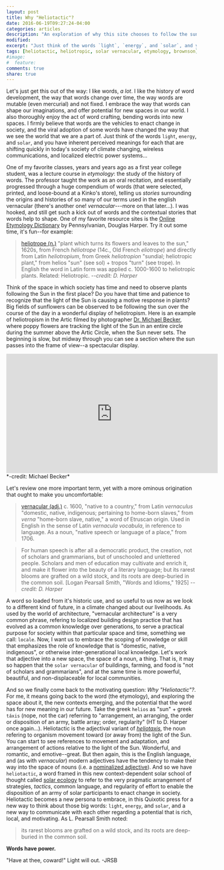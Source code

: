 ```yaml
---
layout: post
title: Why "Heliotactic"?
date: 2016-06-19T09:27:24-04:00
categories: articles
description: "An exploration of why this site chooses to follow the sun, and strategize solar tactics."
modified:
excerpt: "Just think of the words `light`, `energy`, and `solar`, and you have inherent perceived meanings for each that are currently shifting quickly in today's society of climate changing, wireless communications, and localized electric power systems..."
tags: [heliotactic, heliotropic, solar vernacular, etymology, brownson]
#image:
#  feature:
comments: true
share: true
---
```


Let's just get this out of the way: I like words, *a lot*. I like the history of word development, the way that words change over time, the way words are mutable (even mercurial) and not fixed. I embrace the way that words can shape our imaginations, and offer potential for new spaces in our world. I also thoroughly enjoy the act of word crafting, bending words into new spaces. I firmly believe that words are the vehicles to enact change in society, and the viral adoption of some words have changed the way that we see the world that we are a part of. Just think of the words `light`, `energy`, and `solar`, and you have inherent perceived meanings for each that are shifting quickly in today's society of climate changing, wireless communications, and localized electric power systems...

One of my favorite classes, years and years ago as a first year college student, was a lecture course in *etymology*: the study of the history of words. The professor taught the work as an oral recitation, and essentially progressed through a huge compendium of words (that were selected, printed, and loose-bound at a Kinko's store), telling us *stories* surrounding the origins and histories of so many of our terms used in the english vernacular (there's another one! *vernacular*---more on that later...). I was hooked, and still get such a kick out of words and the contextual stories that words help to shape. One of my favorite resource sites is the [Online Etymology Dictionary](http://www.etymonline.com/) by Pennsylvanian, Douglas Harper. Try it out some time, it's fun--for example:

> [heliotrope (n.)](http://www.etymonline.com/index.php?allowed_in_frame=0&search=heliotropic) "plant which turns its flowers and leaves to the sun," 1620s, from French *héliotrope* (14c., Old French *eliotrope*) and directly from Latin *heliotropium*, from Greek *heliotropion* "sundial; heliotropic plant," from helios "sun" (see sol) + tropos "turn" (see trope). In English the word in Latin form was applied c. 1000-1600 to heliotropic plants. Related: Heliotropic. 
>   *--credit: D. Harper*

Think of the space in which society has time and need to observe plants following the Sun in the first place? Do you have that time and patience to recognize that the light of the Sun is causing a motive response in plants? Big fields of sunflowers can be observed to be following the sun over the course of the day in a wonderful display of heliotropism. Here is an example of heliotropism in the Artic filmed by photographer [Dr. Michael Becker](http://michaelsbecker.com/?page_id=1230), where poppy flowers are tracking the light of the Sun in an entire circle during the summer above the Artic Circle, when the Sun never sets. The beginning is slow, but midway through you can see a section where the sun passes into the frame of view--a spectacular display.

<iframe width="560" height="315" src="https://www.youtube.com/embed/3MYJEm99MYQ" frameborder="0"> </iframe> 
*-credit: Michael Becker*

Let's review one more important term, yet with a more ominous origination that ought to make you uncomfortable:

> [vernacular (adj.)](http://www.etymonline.com/index.php?term=vernacular&allowed_in_frame=0) c. 1600, "native to a country," from Latin *vernaculus* "domestic, native, indigenous; pertaining to home-born slaves," from *verna* "home-born slave, native," a word of Etruscan origin. Used in English in the sense of Latin *vernacula vocabula*, in reference to language. As a noun, "native speech or language of a place," from 1706.

>   For human speech is after all a democratic product, the creation, not of scholars and grammarians, but of unschooled and unlettered people. Scholars and men of education may cultivate and enrich it, and make it flower into the beauty of a literary language; but its rarest blooms are grafted on a wild stock, and its roots are deep-buried in the common soil. [Logan Pearsall Smith, "Words and Idioms," 1925] 
>   *--credit: D. Harper*

A word so loaded from it's historic use, and so useful to us now as we look to a different kind of future, in a climate changed about our livelihoods. As used by the world of architecture, "vernacular architecture” is a very common phrase, refering to localized building design practice that has evolved as a common knowledge over generations, to serve a practical purpose for society within that particular space and time, something we call: `locale`. Now, I want us to embrace the scoping of knowledge or skill that emphasizes the role of knowledge that is "domestic, native, indigenous", or otherwise inter-generational local knowledge. Let's work that adjective into a new space, the space of a noun, a thing. That is, it may so happen that the `solar vernacular` of buildings, farming, and food is "not of scholars and grammarians", and at the same time is more powerful, beautiful, and non-displaceable for local communities.  

And so we finally come back to the motivating question: *Why "Heliotactic"?*. For me, it means going back to the word (the etymology), and exploring the space about it, the new contexts emerging, and the potential that the word has for new meaning in our future. Take the greek `helios` as "sun" + greek `táxis` (nope, not the car) referring to "arrangement, an arranging, the order or disposition of an army, battle array; order, regularity" (HT to D. Harper once again...). Heliotactic is the adjectival variant of [*heliotaxis*](https://en.wiktionary.org/wiki/heliotaxis), the noun refering to organism movement toward (or away from) the light of the Sun. You can start to see references to movement and adaptation, and arrangement of actions relative to the light of the Sun. Wonderful, and romantic, and emotive--great. But then again, this is the English language, and (as with *vernacular*) modern adjectives have the tendency to make their way into the space of nouns (i.e. a [nominalized adjective](https://en.wikipedia.org/wiki/Nominalized_adjective)). And so we have `heliotactic`, a word framed in this new context-dependent solar school of thought called [solar ecology](http://heliotactic.github.io/about/#context-for-solar) to refer to the very pragmatic arrangement of strategies, *tactics*, common language, and regularity of effort to enable the disposition of an army of solar participants to enact change in society. Heliotactic becomes a new persona to embrace, in this Quixotic press for a new way to think about those big words: `light`, `energy`, and `solar`, and a new way to communicate with each other regarding a potential that is rich, local, and motivating. As L. Pearsall Smith noted: 
> its rarest blooms are grafted on a wild stock, and its roots are deep-buried in the common soil.
 
**Words have power.**

"Have at thee, coward!" 
Light will out.
-JRSB



